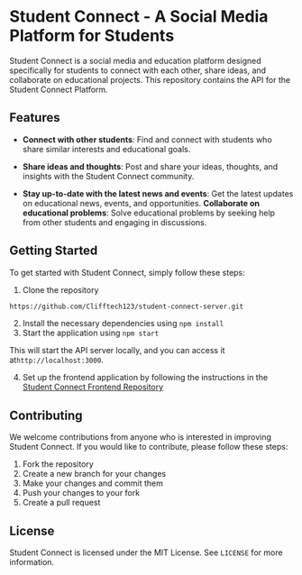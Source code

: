 # Student Connect - A Social Media Platform for Students
Student Connect is a social media and education platform designed specifically for students to connect with each other, share ideas, and collaborate on educational projects. This repository contains the API for the Student Connect Platform.
## Features

- **Connect with other students**: Find and connect with students who share similar interests and educational goals.

-  **Share ideas and thoughts**: Post and share your ideas, thoughts, and insights with the Student Connect community.
- **Stay up-to-date with the latest news and events**: Get the latest updates on educational news, events, and opportunities.
**Collaborate on educational problems**: Solve educational problems by seeking help from other students and engaging in discussions.

## Getting Started

To get started with Student Connect, simply follow these steps:

1. Clone the repository
```bash
https://github.com/Clifftech123/student-connect-server.git
```
2. Install the necessary dependencies using 
`npm install`
3. Start the application using `npm start`

This will start the API server locally, and you can access it at`http://localhost:3000`.

 4.  Set up the frontend application by following the instructions in the  [Student Connect Frontend Repository](https://github.com/Clifftech123/students-conncet-client.git )

## Contributing

We welcome contributions from anyone who is interested in improving Student Connect. If you would like to contribute, please follow these steps:

1. Fork the repository
2. Create a new branch for your changes
3. Make your changes and commit them
4. Push your changes to your fork
5. Create a pull request

## License

Student Connect is licensed under the MIT License. See `LICENSE` for more information.
